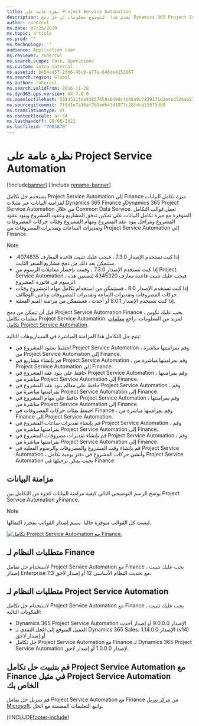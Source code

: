 ```yaml
---
title: نظرة عامة على Project Service Automation
description: يقدم هذا الموضوع معلومات عن حل دمج Dynamics 365 Project Service Automation في Dynamics 365 Finance.
author: ruhercul
ms.date: 07/25/2019
ms.topic: article
ms.prod: ''
ms.technology: ''
audience: Application User
ms.reviewer: ruhercul
ms.search.scope: Core, Operations
ms.custom: intro-internal
ms.assetid: b454ad57-2fd6-46c9-a77e-646de4153067
ms.search.region: Global
ms.author: ruhercul
ms.search.validFrom: 2016-11-28
ms.dyn365.ops.version: AX 7.0.0
ms.openlocfilehash: 551d511fda83857459a0488cfb48a9c7829171d2e4bd526ab27b4ee74b21910d
ms.sourcegitcommit: 7f8d1e7a16af769adb43d1877c28fdce53975db8
ms.translationtype: HT
ms.contentlocale: ar-SA
ms.lasthandoff: 08/06/2021
ms.locfileid: "7005870"
---
```

# <a name="project-service-automation-overview"></a>نظرة عامة على Project Service Automation

[!include[banner](../includes/banner.md)]
[!include [rename-banner](~/includes/cc-data-platform-banner.md)]

يستخدم حل تكامل Project Service Automation إلى Finance ميزة تكامل البيانات لمزامنة البيانات عبر مثيلات Dynamics 365 Finance وDynamics 365 Project Service Automation من خلال Common Data Service. تعمل قوالب التكامل المتوفرة مع ميزة تكامل البيانات على تمكين تدفق المشاريع وعقود المشروع وبنود عقود المشروع ومراحل بنود عقد المشروع ومهام المشروع وفئات حركات المصروفات وتقديرات الساعات وتقديرات المصروفات من Project Service Automation إلى Finance.

> [!NOTE]
> - إذا كنت تستخدم الإصدار 7.3.0 ، فيجب عليك تثبيت قاعدة المعارف 4074835. ستتمكن بعد ذلك من دمج مشاريع السعر الثابت.
> - إذا كنت تستخدم الإصدار 7.3.0 ، وقمت بإحضار معاملات الرسوم من Project Service Automation ، فيجب عليك تثبيت قاعدة معارف 4345320 لتضمين هذه الرسوم في فاتورة المشروع.
> - إذا كنت تستخدم الإصدار 8.0 ، فستتمكن من استخدام تكامل مهام المشروع وفئات حركات المصروفات وتقديرات الساعة وتقديرات المصروفات وتأمين الوظائف.
> - إذا كنت تستخدم الإصدار 8.0.1 أو أحدث ، فستتمكن من مزامنة القيم الفعلية.

قبل أن تتمكن من دمج Project Service Automation Finance ، يجب عليك تكوين معلمات تكامل Project Service Automation. لمزيد من المعلومات، راجع [معلمات تكامل Project Service Automation](PSA-parameters.md).

يتيح حل التكامل هذا المزامنة المباشرة في السيناريوهات التالية:

- احتفظ بعقود المشروع في Project Service Automation ، وقم بمزامنتها مباشرة من Project Service Automation إلى Finance.
- قم بإنشاء مشاريع في Project Service Automation ، وقم بمزامنتها مباشرة من Project Service Automation إلى Finance.
- حافظ على بنود عقد المشروع في Project Service Automation ، وقم بمزامنتها مباشرة من Project Service Automation إلى Finance.
- حافظ على معالم بنود عقد المشروع في Project Service Automation ، وقم بمزامنتها مباشرة من Project Service Automation إلى Finance.
- حافظ على مهام المشروع في Project Service Automation ، وقم بمزامنتها مباشرة من Project Service Automation إلى Finance.
- احتفظ بفئات حركات المصروفات في Finance ، وقم بمزامنتها مباشرة من Finance إلى Project Service Automation.
- قم بإنشاء تقديرات ساعات المشروع في Project Service Automation ، وقم بمزامنتها مباشرة من Project Service Automation إلى Finance.
- قم بإنشاء تقديرات مصروفات المشروع في Project Service Automation ، وقم بمزامنتها مباشرة من Project Service Automation إلى Finance.
- قم بإنشاء وقت المشروع والمصروفات والرسوم الفعلية في Project Service Automation ، وأنشئ حركات المشروع في دفتر يومية تكامل Project Service Automation بحيث يمكن ترحيلها في Finance.

## <a name="data-synchronization"></a>مزامنة البيانات

يوضح الرسم التوضيحي التالي كيفية مزامنة البيانات كجزء من التكامل بين Project Service Automation وFinance.

> [!NOTE]
> ليست كل القوالب متوفرة حاليا. سيتم إصدار القوالب بمجرد اكتمالها.

[![تكامل Project Service Automation مع Finance.](./media/PSA-integration.png)](./media/PSA-integration.png)

## <a name="system-requirements-for-finance"></a>متطلبات النظام لـ Finance

لاستخدام حل تمامل Project Service Automation مع Finance ، يجب عليك تثبيت إصدار Enterprise 7.3 مع تحديث النظام الأساسي 12 أو إصدار لاحق.

## <a name="system-requirements-for-project-service-automation"></a>متطلبات النظام لـ Project Service Automation

لاستخدام حل تكامل Project Service Automation مع Finance ، يجب عليك تثبيت المكونات التالية:

- Dynamics 365 Project Service Automation الإصدار 9.0.0.0 أو إصدار أحدث
- العميل المتوقع إلى الحل النقدي لـ Dynamics 365 Sales، الإصدار 1.14.0.0 (v14) أو إصدار لاحق
- حل تكامل Project Service Automation مع Finance لـ Dynamics 365 Project Service Automation لإصدار 1.0.0.0 أو إصدار لاحق.

## <a name="install-the-project-service-automation-to-finance-integration-solution-in-your-project-service-automation-instance"></a>قم بتثبيت حل تكامل Project Service Automation مع Finance في مثيل Project Service Automation الخاص بك

قم بتنزيل حل تمامل Project Service Automation مع Finance من [مركز تنزيل Microsoft‬](https://www.microsoft.com/download/details.aspx?id=57016)، واتبع التعليمات المضمنة مع الحل.


[!INCLUDE[footer-include](../includes/footer-banner.md)]